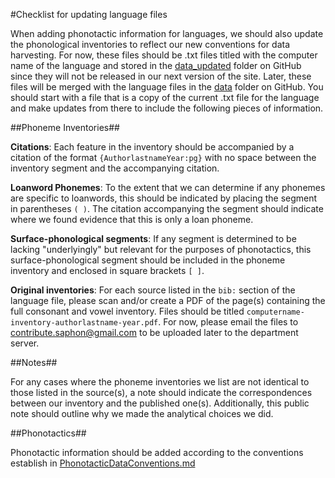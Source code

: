 #Checklist for updating language files

When adding phonotactic information for languages, we should also update the phonological inventories to reflect our new conventions for data harvesting. For now, these files should be .txt files titled with the computer name of the language and stored in the [data_updated](https://github.com/whdc/saphon/tree/master/data_updated) folder on GitHub since they will not be released in our next version of the site. Later, these files will be merged with the language files in the [data](https://github.com/whdc/saphon/tree/master/data) folder on GitHub. You should start with a file that is a copy of the current .txt file for the language and make updates from there to include the following pieces of information. 


##Phoneme Inventories##

**Citations**: Each feature in the inventory should be accompanied by a citation of the format `{AuthorlastnameYear:pg}` with no space between the inventory segment and the accompanying citation. 

**Loanword Phonemes**: To the extent that we can determine if any phonemes are specific to loanwords, this should be indicated by placing the segment in parentheses `( )`. The citation accompanying the segment should indicate where we found evidence that this is only a loan phoneme.

**Surface-phonological segments**: If any segment is determined to be lacking "underlyingly" but relevant for the purposes of phonotactics, this surface-phonological segment should be included in the phoneme inventory and enclosed in square brackets `[ ]`. 

**Original inventories**: For each source listed in the `bib:` section of the language file, please scan and/or create a PDF of the page(s) containing the full consonant and vowel inventory. Files should be titled `computername-inventory-authorlastname-year.pdf`. For now, please email the files to contribute.saphon@gmail.com to be uploaded later to the department server. 


##Notes##

For any cases where the phoneme inventories we list are not identical to those listed in the source(s), a note should indicate the correspondences between our inventory and the published one(s). Additionally, this public note should outline why we made the analytical choices we did. 


##Phonotactics##

Phonotactic information should be added according to the conventions establish in [PhonotacticDataConventions.md](https://github.com/whdc/saphon/blob/master/PhonotacticDataConventions.md)
